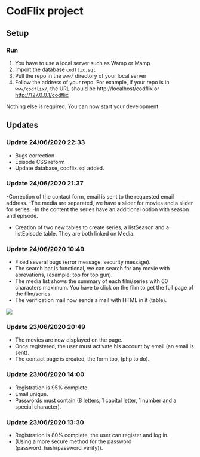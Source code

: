# CodFlix project

## Setup

### Run
1. You have to use a local server such as Wamp or Mamp
1. Import the database `codflix.sql`
1. Pull the repo in the `www/` directory of your local server
1. Follow the address of your repo. For example, if your repo is in ``www/codflix/``, the URL should be http://localhost/codflix or http://127.0.0.1/codflix

Nothing else is required. You can now start your development

## Updates

### Update 24/06/2020 22:33
- Bugs correction
- Episode CSS reform
- Update database, codflix.sql added.

### Update 24/06/2020 21:37

-Correction of the contact form, email is sent to the requested email address.
-The media are separated, we have a slider for movies and a slider for series.
-In the content the series have an additional option with season and episode.

- Creation of two new tables to create series, a listSeason and a listEpisode table.
They are both linked on Media.

### Update 24/06/2020 10:49
- Fixed several bugs (error message, security message).
- The search bar is functional, we can search for any movie with abrevations, (example: top for top gun).
- The media list shows the summary of each film/series with 60 characters maximum. You have to click on the film to get the full page of the film/series.
- The verification mail now sends a mail with HTML in it (table).

![](https://img.praaly.fr/uploads/explorer_DYc1cm6I58.png)


### Update 23/06/2020 20:49
- The movies are now displayed on the page.
- Once registered, the user must activate his account by email (an email is sent).
- The contact page is created, the form too, (php to do).


### Update 23/06/2020 14:00
- Registration is 95% complete.
- Email unique.
- Passwords must contain (8 letters, 1 capital letter, 1 number and a special character).


### Update 23/06/2020 13:30
- Registration is 80% complete, the user can register and log in.
- (Using a more secure method for the password (password_hash/password_verify)).
